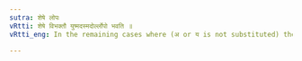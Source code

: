 ```yaml
---
sutra: शेषे लोपः
vRtti: शेषे विभक्तौ युष्मदस्मदोर्ल्लोपो भवति ॥
vRtti_eng: In the remaining cases where (अ or य is not substituted) there is elision of the final of _yushmad_ and _asmad_.

---
```

